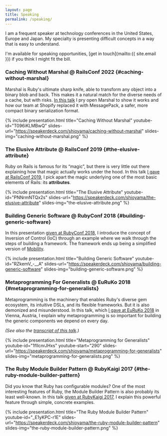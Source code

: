 ```yaml
---
layout: page
title: Speaking
permalink: /speaking/
---
```


<script>
    document.addEventListener("DOMContentLoaded",
        function() {
            var div, n,
                v = document.getElementsByClassName("youtube-player");
            for (n = 0; n < v.length; n++) {
                div = document.createElement("div");
                div.setAttribute("data-id", v[n].dataset.id);
                div.setAttribute("data-start", v[n].dataset.start);
                div.innerHTML = labnolThumb(v[n].dataset.id);
                div.onclick = labnolIframe;
                v[n].appendChild(div);
            }
        });

    function labnolThumb(id) {
        var thumb = '<img src="https://i.ytimg.com/vi/ID/hqdefault.jpg">',
            play = '<div class="play"></div>';
        return thumb.replace("ID", id) + play;
    }

    function labnolIframe() {
        var iframe = document.createElement("iframe");
        var embed = "https://www.youtube.com/embed/ID?autoplay=1&start=START";
        iframe.setAttribute("src", embed.replace("ID", this.dataset.id).replace("START", this.dataset.start));
        iframe.setAttribute("frameborder", "0");
        iframe.setAttribute("allowfullscreen", "1");
        iframe.setAttribute("start", this.dataset.start);
        this.parentNode.replaceChild(iframe, this);
    }
</script>

I am a frequent speaker at technology conferences in the United States, Europe
and Japan. My specialty is presenting difficult concepts in a way that is easy to
understand.

I'm available for speaking opportunities, [get in touch](mailto:{{ site.email }}) if you
think I might fit the bill.

### Caching Without Marshal <span class="side-note">@ RailsConf 2022</span> {#caching-without-marshal}

Marshal is Ruby's ultimate sharp knife, able to transform any object into
a binary blob and back. This makes it a natural match for the diverse needs of
a cache, but with risks. <a
href="https://railsconf.org/program/sessions#session-1360">In this talk</a>
I pry open Marshal to show it works and how our team at Shopify replaced
it with MessagePack, a safer, more compact binary serialization format.

{% include presentation.html
  title="Caching Without Marshal"
  youtube-id="T096iKLMBwQ"
  slides-url="https://speakerdeck.com/shioyama/caching-without-marshal"
  slides-img="caching-without-marshal.png" %}

### The Elusive Attribute <span class="side-note">@ RailsConf 2019</span> {#the-elusive-attribute}

Ruby on Rails is famous for its “magic”, but there is very little out there
explaining how that magic actually works under the hood. In this talk <a
href="https://railsconf.com/program/sessions#session-751" target="_blank">I
gave at RailsConf 2019</a>, I pick apart the magic underlying one of the most
basic elements of Rails: its **attributes**.

{% include presentation.html
  title="The Elusive Attribute"
  youtube-id="PNNrmNTQx2s"
  slides-url="https://speakerdeck.com/shioyama/the-elusive-attribute"
  slides-img="the-elusive-attribute.png" %}

### Building Generic Software <span class="side-note">@ RubyConf 2018</span> {#building-generic-software}

In this presentation <a
href="https://rubyconf.org/2018/program.html#session-715" target="_blank">given
at RubyConf 2018</a>, I introduce the concept of Inversion of Control (IoC)
through an example where we walk through the steps of building a framework.
The framework ends up being a simplified version of [Mobility](/projects#mobility).

{% include presentation.html
  title="Building Generic Software"
  youtube-id="RZkemV_-__A"
  slides-url="https://speakerdeck.com/shioyama/building-generic-software"
  slides-img="building-generic-software.png" %}

### Metaprogramming For Generalists <span class="side-note">@ EuRuKo 2018</span> {#metaprogramming-for-generalists}

Metaprogramming is the machinery that enables Ruby's diverse gem ecosystem, its
intuitive DSLs, and its flexible frameworks. But it is also demonized and
misunderstood. In this talk, which <a href="https://euruko2018.org/schedule/"
target="_blank">I gave at EuRuKo 2018</a> in Vienna, Austria, I explain why
metaprogramming is so important for building the generic components we depend
on every day.

*(See also the [transcript of this talk](https://dejimata.com/2018/8/23/transcript-of-my-euruko-2018-talk).)*

{% include presentation.html
  title="Metaprogramming for Generalists"
  youtube-id="1fIlcnrJHxs"
  youtube-start="290"
  slides-url="https://speakerdeck.com/shioyama/metaprogramming-for-generalists"
  slides-img="metaprogramming-for-generalists.png" %}

### The Ruby Module Builder Pattern <span class="side-note">@ RubyKaigi 2017</span> {#the-ruby-module-builder-pattern}

Did you know that Ruby has configurable modules? One of the most interesting
features of Ruby, the Module Builder Pattern is also probably its least
well-known. In this talk <a
href="https://rubykaigi.org/2017/presentations/shioyama.html"
target="_blank">given at RubyKaigi 2017</a>, I explain this powerful
feature through simple, concrete examples.

{% include presentation.html
  title="The Ruby Module Builder Pattern"
  youtube-id="_E1yKPC-r1E"
  slides-url="https://speakerdeck.com/shioyama/the-ruby-module-builder-pattern"
  slides-img="the-ruby-module-builder-pattern.png" %}
